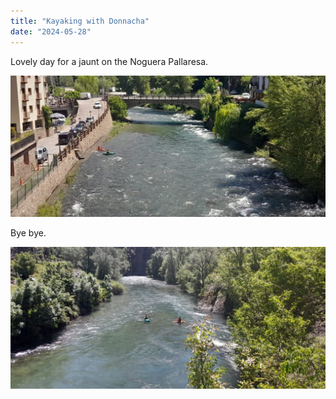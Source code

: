 ```yaml
---
title: "Kayaking with Donnacha"
date: "2024-05-28"
---
```


Lovely day for a jaunt on the Noguera Pallaresa.

![](images/img-20240528-wa000175489866475837154-1024x461.jpg)

Bye bye.

![](images/img-20240528-wa00048201141672328558205-1024x461.jpg)
